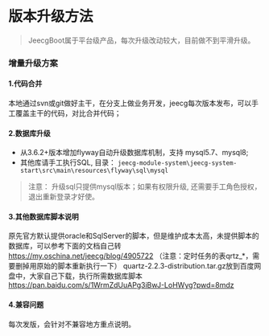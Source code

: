 # 版本升级方法

> JeecgBoot属于平台级产品，每次升级改动较大，目前做不到平滑升级。

### 增量升级方案

#### 1.代码合并
 本地通过svn或git做好主干，在分支上做业务开发，jeecg每次版本发布，可以手工覆盖主干的代码，对比合并代码；

#### 2.数据库升级
- 从3.6.2+版本增加flyway自动升级数据库机制，支持 mysql5.7、mysql8; 
- 其他库请手工执行SQL, 目录： `jeecg-module-system\jeecg-system-start\src\main\resources\flyway\sql\mysql`
> 注意： 升级sql只提供mysql版本；如果有权限升级, 还需要手工角色授权，退出重新登录才好使。

#### 3.其他数据库脚本说明
  原先官方默认提供oracle和SqlServer的脚本，但是维护成本太高，未提供脚本的数据库，可以参考下面的文档自己转
   https://my.oschina.net/jeecg/blog/4905722
   （注意：定时任务的表qrtz_*，需要删掉用原始的脚本重新执行一下）
   quartz-2.2.3-distribution.tar.gz放到百度网盘中，大家自己下载，执行所需数据库脚本
   https://pan.baidu.com/s/1WrmZdUuAPg3iBwJ-LoHWyg?pwd=8mdz 

#### 4.兼容问题
 每次发版，会针对不兼容地方重点说明。